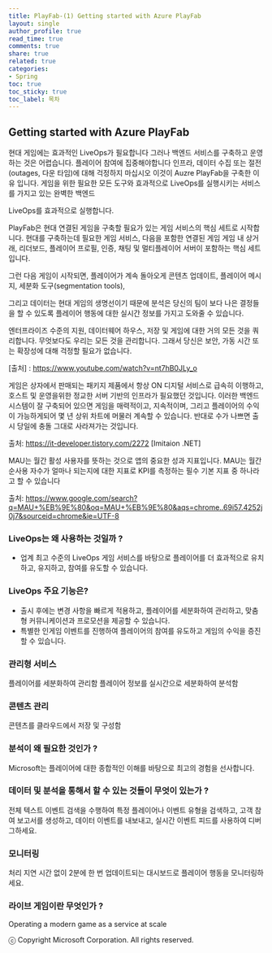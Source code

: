```yaml
---
title: PlayFab-(1) Getting started with Azure PlayFab
layout: single
author_profile: true
read_time: true
comments: true
share: true
related: true
categories:
- Spring
toc: true
toc_sticky: true
toc_label: 목차
---
```



## Getting started with Azure PlayFab

현대 게임에는 효과적인 LiveOps가 필요합니다
그러나 백엔드 서비스를 구축하고 운영하는 것은 어렵습니다.
플레이어 참여에 집중해야합니다
인프라, 데이터 수집 또는 절전(outages, 다운 타임)에 대해 걱정하지 마십시오
이것이 Auzre PlayFab을 구축한 이유 입니다.
게임을 위한 필요한 모든 도구와 효과적으로 LiveOps를 실행시키는 서비스를 가지고 있는 완벽한 백엔드

LiveOps를 효과적으로 실행합니다.

PlayFab은 현대 연결된 게임을 구축할 필요가 있는 게임 서비스의 핵심 세트로 시작합니다.
현대를 구축하는데 필요한 게임 서비스,
다음을 포함한 연결된 게임
게임 내 상거래, 리더보드, 플레이어 프로필, 인증, 채팅 및 멀티플레이어 서버이 포함하는 핵심 세트 입니다.

그런 다음 게임이 시작되면, 
플레이어가 계속 돌아오게 
콘텐츠 업데이트, 플레이어 메시지, 세분화 도구(segmentation tools),

그리고 데이터는 현대 게임의 생명선이기 때문에
분석은 당신의 팀이 보다 나은 결정들을 할 수 있도록 플레이어 행동에 대한 실시간 정보를 가지고 도와줄 수 있습니다.   

엔터프라이즈 수준의 지원, 데이터웨어 하우스, 저장 및 게임에 대한 거의 모든 것을 쿼리합니다.
무엇보다도 우리는 모든 것을 관리합니다.
그래서 당신은 보안, 가동 시간 또는 확장성에 대해 걱정할 필요가 없습니다.

[출처] : https://www.youtube.com/watch?v=nt7hB0JLy_o

게임은 상자에서 판매되는 패키지 제품에서 항상 ON 디지털 서비스로 급속히 이행하고, 호스트 및 운영을위한 정교한 서버 기반의 인프라가 필요했던 것입니다. 
이러한 백엔드 시스템이 잘 구축되어 있으면 게임을 매력적이고, 지속적이며, 그리고 플레이어의 수익이 가능하게되어 몇 년 상위 차트에 머물러 계속할 수 있습니다. 
반대로 수가 나쁘면 출시 당일에 충돌 그대로 사라져가는 것입니다.

출처: https://it-developer.tistory.com/2272 [Imitaion .NET]

MAU는 월간 활성 사용자를 뜻하는 것으로 앱의 중요한 성과 지표입니다. MAU는 월간 순사용 자수가 얼마나 되는지에 대한 지표로 KPI를 측정하는 필수 기본 지표 중 하나라고 할 수 있습니다

출처: https://www.google.com/search?q=MAU+%EB%9E%80&oq=MAU+%EB%9E%80&aqs=chrome..69i57.4252j0j7&sourceid=chrome&ie=UTF-8


### LiveOps는 왜 사용하는 것일까 ?
- 업계 최고 수준의 LiveOps 게임 서비스를 바탕으로 플레이어를 더 효과적으로 유치하고, 유지하고, 참여를 유도할 수 있습니다.

### LiveOps 주요 기능은?
- 출시 후에는 변경 사항을 빠르게 적용하고, 플레이어를 세분화하여 관리하고, 맞춤형 커뮤니케이션과 프로모션을 제공할 수 있습니다.
- 특별한 인게임 이벤트를 진행하여 플레이어의 참여를 유도하고 게임의 수익을 증진할 수 있습니다.

### 관리형 서비스
플레이어를 세분화하여 관리함
플레이어 정보를 실시간으로 세분화하여 분석함

### 콘텐츠 관리
콘텐츠를 클라우드에서 저장 및 구성함

### 분석이 왜 필요한 것인가 ? 
Microsoft는 플레이어에 대한 종합적인 이해를 바탕으로 최고의 경험을 선사합니다.

### 데이터 및 분석을 통해서 할 수 있는 것들이 무엇이 있는가 ?
전체 텍스트 이벤트 검색을 수행하여 특정 플레이어나 이벤트 유형을 검색하고, 고객 참여 보고서를 생성하고, 데이터 이벤트를 내보내고, 실시간 이벤트 피드를 사용하여 디버그하세요.

### 모니터링
처리 지연 시간 없이 2분에 한 번 업데이트되는 대시보드로 플레이어 행동을 모니터링하세요.

### 라이브 게임이란 무엇인가 ?
Operating a modern game as a service at scale


ⓒ Copyright Microsoft Corporation. All rights reserved.